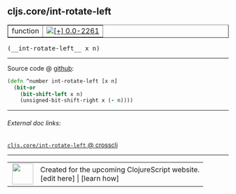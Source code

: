 ## cljs.core/int-rotate-left



 <table border="1">
<tr>
<td>function</td>
<td><a href="https://github.com/cljsinfo/cljs-api-docs/tree/0.0-2261"><img valign="middle" alt="[+] 0.0-2261" title="Added in 0.0-2261" src="https://img.shields.io/badge/+-0.0--2261-lightgrey.svg"></a> </td>
</tr>
</table>


 <samp>
(__int-rotate-left__ x n)<br>
</samp>

---







Source code @ [github](https://github.com/clojure/clojurescript/blob/r2261/src/cljs/cljs/core.cljs#L405-L408):

```clj
(defn ^number int-rotate-left [x n]
  (bit-or
    (bit-shift-left x n)
    (unsigned-bit-shift-right x (- n))))
```

<!--
Repo - tag - source tree - lines:

 <pre>
clojurescript @ r2261
└── src
    └── cljs
        └── cljs
            └── <ins>[core.cljs:405-408](https://github.com/clojure/clojurescript/blob/r2261/src/cljs/cljs/core.cljs#L405-L408)</ins>
</pre>

-->

---



###### External doc links:

[`cljs.core/int-rotate-left` @ crossclj](http://crossclj.info/fun/cljs.core.cljs/int-rotate-left.html)<br>

---

 <table>
<tr><td>
<img valign="middle" align="right" width="48px" src="http://i.imgur.com/Hi20huC.png">
</td><td>
Created for the upcoming ClojureScript website.<br>
[edit here] | [learn how]
</td></tr></table>

[edit here]:https://github.com/cljsinfo/cljs-api-docs/blob/master/cljsdoc/cljs.core/int-rotate-left.cljsdoc
[learn how]:https://github.com/cljsinfo/cljs-api-docs/wiki/cljsdoc-files

<!--

This information was too distracting to show to readers, but I'll leave it
commented here since it is helpful to:

- pretty-print the data used to generate this document
- and show how to retrieve that data



The API data for this symbol:

```clj
{:return-type number,
 :ns "cljs.core",
 :name "int-rotate-left",
 :signature ["[x n]"],
 :history [["+" "0.0-2261"]],
 :type "function",
 :full-name-encode "cljs.core/int-rotate-left",
 :source {:code "(defn ^number int-rotate-left [x n]\n  (bit-or\n    (bit-shift-left x n)\n    (unsigned-bit-shift-right x (- n))))",
          :title "Source code",
          :repo "clojurescript",
          :tag "r2261",
          :filename "src/cljs/cljs/core.cljs",
          :lines [405 408]},
 :full-name "cljs.core/int-rotate-left"}

```

Retrieve the API data for this symbol:

```clj
;; from Clojure REPL
(require '[clojure.edn :as edn])
(-> (slurp "https://raw.githubusercontent.com/cljsinfo/cljs-api-docs/catalog/cljs-api.edn")
    (edn/read-string)
    (get-in [:symbols "cljs.core/int-rotate-left"]))
```

-->
